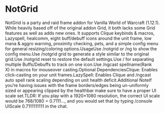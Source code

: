 # NotGrid

NotGrid is a party and raid frame addon for Vanilla World of Warcraft (1.12.1). While heavily based off of the original addon Grid, it both lacks some Grid features as well as adds new ones. It supports Clique keybinds & macros, Lazyspell, healcomm, eight buff/debuff icons around the unit frame, low mana & aggro warning, proximity checking, pets, and a simple config menu for general resizing/coloring options.UsageUse /notgrid or /ng to show the config menu.Use /notgrid grid to generate a style similar to the original grid.Use /notgrid reset to restore the default settings.Use / for separating multiple Buffs/Debuffs to track on one icon.Use /ngcast spellname(Rank X) in macros for mouseover casting.Optional DependenciesClique: Enables click-casting on your unit frames.LazySpell: Enables Clique and /ngcast auto spell rank scaling depending on unit health deficit.Additional NoteIf you’re having issues with the frame borders/edges being un-uniformly sized or appearing clipped by the healthbar make sure to have a proper UI scale set.TLDR: If you play with a 1920×1080 resolution, the correct UI scale would be 768/1080 = 0.7111…, and you would set that by typing /console UIScale 0.7111111111 in the chat.
